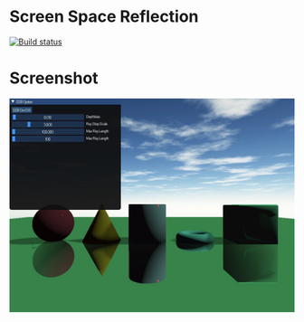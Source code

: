 Screen Space Reflection
====
[![Build status](https://ci.appveyor.com/api/projects/status/5353852l11t3u3ka/branch/master?svg=true)](https://ci.appveyor.com/project/xtozero/ssr/branch/master)

# Screenshot
![alt text](https://raw.githubusercontent.com/xtozero/SSR/master/Current_State.jpg)
